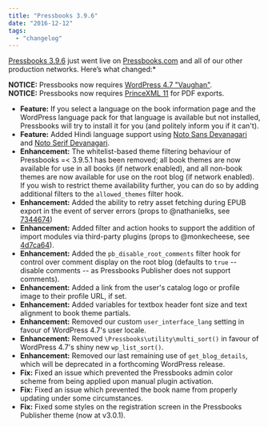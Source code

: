 ```yaml
---
title: "Pressbooks 3.9.6"
date: "2016-12-12"
tags: 
  - "changelog"
---
```


[Pressbooks 3.9.6](https://github.com/pressbooks/pressbooks/releases/tag/v3.9.6) just went live on [Pressbooks.com](https://pressbooks.com) and all of our other production networks. Here’s what changed:\*

**NOTICE:** Pressbooks now requires [WordPress 4.7 "Vaughan"](https://wordpress.org/news/2016/12/vaughan/).  
**NOTICE:** Pressbooks now requires [PrinceXML 11](http://www.princexml.com/download/) for PDF exports.

- **Feature:** If you select a language on the book information page and the WordPress language pack for that language is available but not installed, Pressbooks will try to install it for you (and politely inform you if it can't).
- **Feature:** Added Hindi language support using [Noto Sans Devanagari](https://www.google.com/get/noto/#sans-deva) and [Noto Serif Devanagari](https://www.google.com/get/noto/#serif-deva).
- **Enhancement:** The whitelist-based theme filtering behaviour of Pressbooks =< 3.9.5.1 has been removed; all book themes are now available for use in all books (if network enabled), and all non-book themes are now available for use on the root blog (if network enabled). If you wish to restrict theme availability further, you can do so by adding additional filters to the `allowed_themes` filter hook.
- **Enhancement:** Added the ability to retry asset fetching during EPUB export in the event of server errors (props to @nathanielks, see [7344674](https://github.com/pressbooks/pressbooks/commit/7344674f823517ed7eb2fef462a4795f7182ce56))
- **Enhancement:** Added filter and action hooks to support the addition of import modules via third-party plugins (props to @monkecheese, see [4d7ca64](https://github.com/pressbooks/pressbooks/commit/4d7ca649ec3b6c05c40e1c5bb8f92beb1de5ea30)).
- **Enhancement:** Added the `pb_disable_root_comments` filter hook for control over comment display on the root blog (defaults to `true` -- disable comments -- as Pressbooks Publisher does not support comments).
- **Enhancement:** Added a link from the user's catalog logo or profile image to their profile URL, if set.
- **Enhancement:** Added variables for textbox header font size and text alignment to book theme partials.
- **Enhancement:** Removed our custom `user_interface_lang` setting in favour of WordPress 4.7's user locale.
- **Enhancement:** Removed `\Pressbooks\utility\multi_sort()` in favour of WordPress 4.7's shiny new `wp_list_sort()`.
- **Enhancement:** Removed our last remaining use of `get_blog_details`, which will be deprecated in a forthcoming WordPress release.
- **Fix:** Fixed an issue which prevented the Pressbooks admin color scheme from being applied upon manual plugin activation.
- **Fix:** Fixed an issue which prevented the book name from properly updating under some circumstances.
- **Fix:** Fixed some styles on the registration screen in the Pressbooks Publisher theme (now at v3.0.1).
